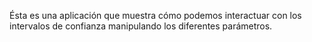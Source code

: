 Ésta es una aplicación que muestra cómo podemos interactuar con los intervalos de confianza manipulando los diferentes parámetros.
